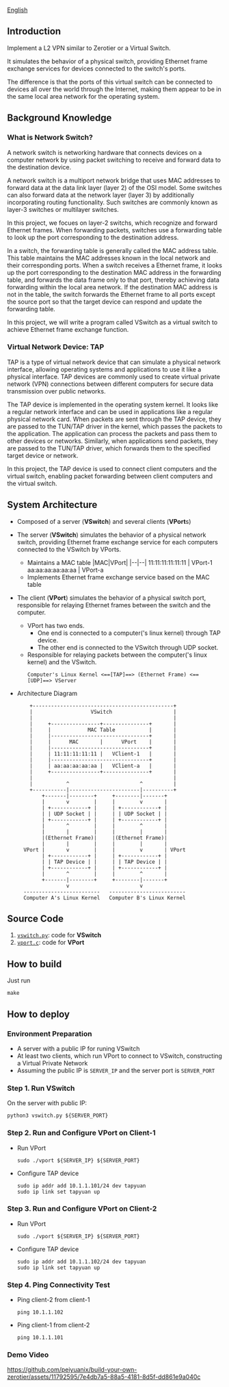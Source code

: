[English](README.md)


## Introduction

Implement a L2 VPN similar to Zerotier or a Virtual Switch.

It simulates the behavior of a physical switch, providing Ethernet frame exchange services for devices connected to the switch's ports.

The difference is that the ports of this virtual switch can be connected to devices all over the world through the Internet, making them appear to be in the same local area network for the operating system.

## Background Knowledge

### What is Network Switch?

A network switch is networking hardware that connects devices on a computer network by using packet switching to receive and forward data to the destination device.

A network switch is a multiport network bridge that uses MAC addresses to forward data at the data link layer (layer 2) of the OSI model. Some switches can also forward data at the network layer (layer 3) by additionally incorporating routing functionality. Such switches are commonly known as layer-3 switches or multilayer switches.

In this project, we focues on layer-2 switchs, which recognize and forward Ethernet frames. When forwarding packets, switches use a forwarding table to look up the port corresponding to the destination address.

In a switch, the forwarding table is generally called the MAC address table. This table maintains the MAC addresses known in the local network and their corresponding ports. When a switch receives a Ethernet frame, it looks up the port corresponding to the destination MAC address in the forwarding table, and forwards the data frame only to that port, thereby achieving data forwarding within the local area network. If the destination MAC address is not in the table, the switch forwards the Ethernet frame to all ports except the source port so that the target device can respond and update the forwarding table.

In this project, we will write a program called VSwitch as a virtual switch to achieve Ethernet frame exchange function.

### Virtual Network Device: TAP

TAP is a type of virtual network device that can simulate a physical network interface, allowing operating systems and applications to use it like a physical interface. TAP devices are commonly used to create virtual private network (VPN) connections between different computers for secure data transmission over public networks.

The TAP device is implemented in the operating system kernel. It looks like a regular network interface and can be used in applications like a regular physical network card. When packets are sent through the TAP device, they are passed to the TUN/TAP driver in the kernel, which passes the packets to the application. The application can process the packets and pass them to other devices or networks. Similarly, when applications send packets, they are passed to the TUN/TAP driver, which forwards them to the specified target device or network.

In this project, the TAP device is used to connect client computers and the virtual switch, enabling packet forwarding between client computers and the virtual switch.

## System Architecture
- Composed of a server (**VSwitch**) and several clients (**VPort**s)

- The server (**VSwitch**) simulates the behavior of a physical network switch, providing Ethernet frame exchange service for each computers connected to the VSwitch by VPorts.
  - Maintains a MAC table
    |MAC|VPort|
    |--|--|
    11:11:11:11:11:11 | VPort-1
    aa:aa:aa:aa:aa:aa | VPort-a
  - Implements Ethernet frame exchange service based on the MAC table

- The client (**VPort**) simulates the behavior of a physical switch port, responsible for relaying Ethernet frames between the switch and the computer.
  - VPort has two ends.
    - One end is connected to a computer('s linux kernel) through TAP device.
    - The other end is connected to the VSwitch through UDP socket.
  - Responsible for relaying packets between the computer('s linux kernel) and the VSwitch.
    ```
    Computer's Linux Kernel <==[TAP]==> (Ethernet Frame) <==[UDP]==> VServer
    ```
- Architecture Diagram
    ```
        +----------------------------------------------+
        |                   VSwitch                    |
        |                                              |
        |     +----------------+---------------+       |
        |     |            MAC Table           |       |
        |     |--------------------------------+       |
        |     |      MAC       |      VPort    |       |
        |     |--------------------------------+       |
        |     | 11:11:11:11:11 |   VClient-1   |       |
        |     |--------------------------------+       |
        |     | aa:aa:aa:aa:aa |   VClient-a   |       |
        |     +----------------+---------------+       |
        |                                              |
        |           ^                       ^          |
        +-----------|-----------------------|----------+
            +-------|--------+     +--------|-------+
            |       v        |     |        v       |
            | +------------+ |     | +------------+ |
            | | UDP Socket | |     | | UDP Socket | |
            | +------------+ |     | +------------+ |
            |       ^        |     |        ^       |
            |       |        |     |        |       |
            |(Ethernet Frame)|     |(Ethernet Frame)|
            |       |        |     |        |       |
      VPort |       v        |     |        v       | VPort
            | +------------+ |     | +------------+ |
            | | TAP Device | |     | | TAP Device | |
            | +------------+ |     | +------------+ |
            |       ^        |     |        ^       |
            +-------|--------+     +--------|-------+
                    v                       v
      -------------------------   -------------------------
      Computer A's Linux Kernel   Computer B's Linux Kernel

    ```

## Source Code

1. [`vswitch.py`](./vswitch.py): code for **VSwitch**
2. [`vport.c`](./vport.c): code for **VPort**

## How to build
Just run
```
make
```

## How to deploy

### Environment Preparation

- A server with a public IP for runing VSwitch
- At least two clients, which run VPort to connect to VSwitch, constructing a Virtual Private Network
- Assuming the public IP is `SERVER_IP` and the server port is `SERVER_PORT`

### Step 1. Run VSwitch
On the server with public IP:
```
python3 vswitch.py ${SERVER_PORT}
```

### Step 2. Run and Configure VPort on Client-1

- Run VPort
    ```
    sudo ./vport ${SERVER_IP} ${SERVER_PORT}
    ```
- Configure TAP device
    ```
    sudo ip addr add 10.1.1.101/24 dev tapyuan
    sudo ip link set tapyuan up
    ```

### Step 3. Run and Configure VPort on Client-2

- Run VPort
    ```
    sudo ./vport ${SERVER_IP} ${SERVER_PORT}
    ```
- Configure TAP device
    ```
    sudo ip addr add 10.1.1.102/24 dev tapyuan
    sudo ip link set tapyuan up
    ```

### Step 4. Ping Connectivity Test

- Ping client-2 from client-1
    ```
    ping 10.1.1.102
    ```
- Ping client-1 from client-2
    ```
    ping 10.1.1.101
    ```
### Demo Video


https://github.com/peiyuanix/build-your-own-zerotier/assets/11792595/7e4db7a5-88a5-4181-8d5f-dd861e9a040c

